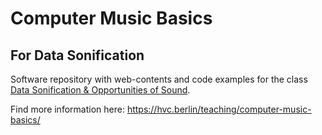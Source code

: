 # Computer Music Basics
## For Data Sonification

Software repository with web-contents and 
code examples for the class [Data Sonification & Opportunities of Sound](https://hpi.de/studium/lehrveranstaltungen/data-engineering-ma/lehrveranstaltung/wise-20-21-3154-data-sonification--opportunities-of-sound.html).

Find more information here:
https://hvc.berlin/teaching/computer-music-basics/